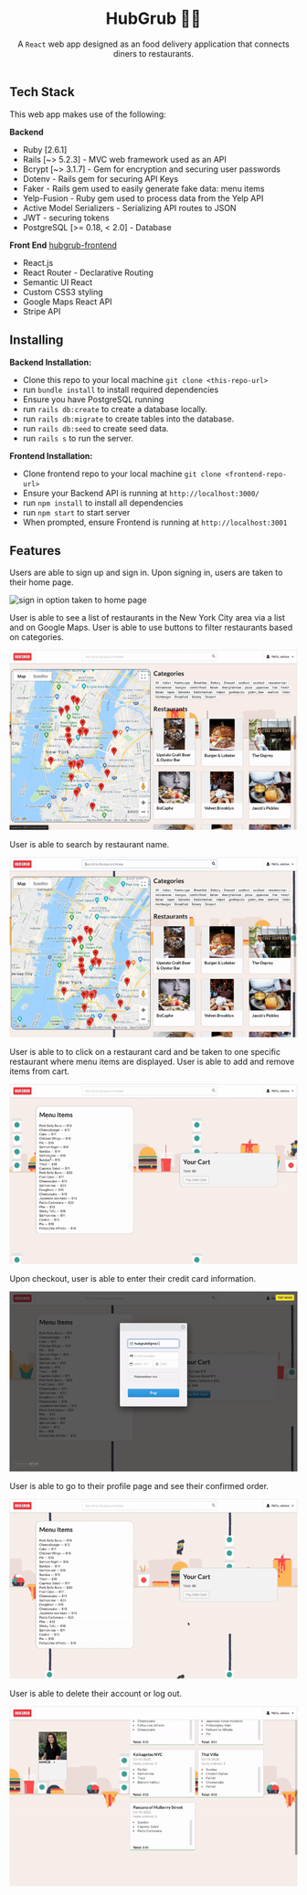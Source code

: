 <h1 align="center">HubGrub 🍕🥐 </h1>

<div align="center">
  A <code>React</code> web app designed as an food delivery application that connects diners to restaurants. 
</div>

<br />

## Tech Stack
This web app makes use of the following:

**Backend**
- Ruby [2.6.1]
- Rails [~> 5.2.3] - MVC web framework used as an API
- Bcrypt [~> 3.1.7] - Gem for encryption and securing user passwords
- Dotenv - Rails gem for securing API Keys
- Faker - Rails gem used to easily generate fake data: menu items
- Yelp-Fusion - Ruby gem used to process data from the Yelp API
- Active Model Serializers - Serializing API routes to JSON
- JWT - securing tokens
- PostgreSQL [>= 0.18, < 2.0] - Database

**Front End** [hubgrub-frontend](https://github.com/bigfishh/hubgrub-frontend)
- React.js
- React Router - Declarative Routing
- Semantic UI React 
- Custom CSS3 styling 
- Google Maps React API
- Stripe API

## Installing

**Backend Installation:**

- Clone this repo to your local machine `git clone <this-repo-url>`
- run `bundle install` to install required dependencies
- Ensure you have PostgreSQL running
- run `rails db:create` to create a database locally.
- run `rails db:migrate` to create tables into the database.
- run `rails db:seed` to create seed data.
- run `rails s` to run the server. 

**Frontend Installation:**

- Clone frontend repo to your local machine `git clone <frontend-repo-url>`
- Ensure your Backend API is running at `http://localhost:3000/`
- run `npm install` to install all dependencies
- run `npm start` to start server
- When prompted, ensure Frontend is running at `http://localhost:3001`

## Features

Users are able to sign up and sign in. Upon signing in, users are taken to their home page.

<img src="./readme-gifs/signin-signup.gif"
     alt="sign in option taken to home page"
     style="max-width: 100%" />

User is able to see a list of restaurants in the New York City area via a list and on Google Maps. User is able to use buttons to filter restaurants based on categories. 

<img src="./readme-gifs/filterbycategory.gif"
     alt="filter by category"
     style="max-width: 100%" />

User is able to search by restaurant name.

<img src="./readme-gifs/searchbyrestaurantname.gif"
     alt="search bar"
     style="max-width: 100%" />

User is able to to click on a restaurant card and be taken to one specific restaurant where menu items are displayed. User is able to add and remove items from cart. 

<img src="./readme-gifs/menu-item.gif"
     alt="User is able to to click on a restaurant card and be taken to one specific restaurant where menu items are displayed"
     style="max-width: 100%" />

Upon checkout, user is able to enter their credit card information.

<img src="./readme-gifs/pay.gif"
     alt="User is able to add and remove items from cart. Upon checkout, user is able to enter their credit card information"
     style="max-height: 100%" />

User is able to go to their profile page and see their confirmed order. 

<img src="./readme-gifs/confirm.gif"
     alt="User is able to go to their profile page and see their confirmed order"
     style="max-height: 100%" />

User is able to delete their account or log out. 

<img src="./readme-gifs/delete-logout.gif"
     alt="User is able to delete their account"
     style="max-height: 100%" />